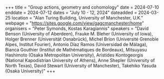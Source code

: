 +++
title = "Group actions, geometry and cohomology"
date = 2024-07-10
enddate = 2024-07-12
dates = "July 10 - 12, 2024"
dateadded = 2024-03-25
location = "Alan Turing Building, University of Manchester, U.K."
webpage = "https://sites.google.com/view/gagcmanchester/home"
organisers = "Peter Symonds, Kostas Karagiannis"
speakers = "David Benson (University of Aberdeen), Frauke M. Bleher (University of Iowa), Holger Brenner (Universität Osnabrück), Michel Brion (Université Grenoble Alpes, Institut Fourier), Antonio Díaz Ramos (Universidad de Málaga), Bianca Gouthier (Institut de Mathématiques de Bordeaux), Mitsuyasu Hashimoto (Osaka Metropolitan University), Aristides Kontogeorgis (National Kapodistrian University of Athens), Anne Shepler (University of North Texas), David Stewart (University of Manchester), Takehiko Yasuda (Osaka University)"
+++
